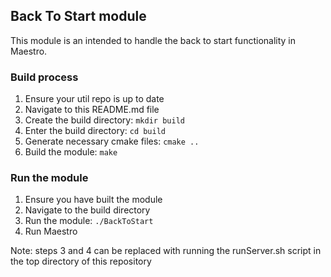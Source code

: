 ## Back To Start module
This module is an intended to handle the back to start functionality in Maestro. 

### Build process
1) Ensure your util repo is up to date
2) Navigate to this README.md file
3) Create the build directory: ```mkdir build```
4) Enter the build directory: ```cd build```
5) Generate necessary cmake files: ```cmake ..```
6) Build the module: ```make```

### Run the module
1) Ensure you have built the module
2) Navigate to the build directory
3) Run the module: ```./BackToStart```
4) Run Maestro

Note: steps 3 and 4 can be replaced with running the runServer.sh script in the top directory of this repository

